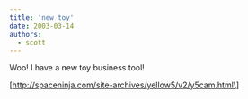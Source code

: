 ```yaml
---
title: 'new toy'
date: 2003-03-14
authors:
  - scott
---
```


Woo! I have a new toy business tool!

\[http://spaceninja.com/site-archives/yellow5/v2/y5cam.html\]
